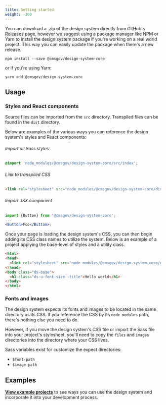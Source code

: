 ```yaml
---
title: Getting started
weight: -100
---
```


You can download a .zip of the design system directly from GitHub's [Releases](CMSgov/design-system/releases) page, however we suggest using a package manager like NPM or Yarn to install the design system package if you're working on a real world project. This way you can easily update the package when there's a new release.

```
npm install --save @cmsgov/design-system-core
```

or if you're using Yarn:

```
yarn add @cmsgov/design-system-core
```

## Usage

### Styles and React components

Source files can be imported from the `src` directory. Transpiled files can be found in the `dist` directory.

Below are examples of the various ways you can reference the design system's styles and React components:

###### Import all Sass styles

```scss
@import 'node_modules/@cmsgov/design-system-core/src/index';
```

###### Link to transpiled CSS

```html
<link rel="stylesheet" src="node_modules/@cmsgov/design-system-core/dist/index.css" />
```

###### Import JSX component

```jsx
import {Button} from '@cmsgov/design-system-core';
...
<Button>Foo</Button>;
```

Once your page is loading the design system's CSS, you can then begin adding its CSS class names to utilize the system. Below is an example of a project applying the base-level of styles and a utility class.

```html
<html>
<head>
  <link rel="stylesheet" src="node_modules/@cmsgov/design-system-core/dist/index.css" />
</head>
<body class="ds-base">
  <h1 class="ds-u-font-size--title">Hello world</h1>
</body>
</html>
```

### Fonts and images

The design system expects its fonts and images to be located in the same directory as its CSS. If you reference the CSS by its `node_modules` path, there's nothing else you need to do.

However, if you move the design system's CSS file or import the Sass file into your project's stylesheet, you'll need to copy the `files` and `images` directories into the directory where your CSS lives.

Sass variables exist for customize the expect directories:

- `$font-path`
- `$image-path`

## Examples

[**View example projects**](https://github.com/CMSgov/design-system/tree/master/examples/) to see ways you can use the design system and incorporate it into your development process.